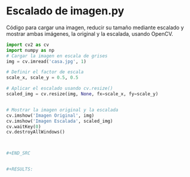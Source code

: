 # Escalado de imagen.py

Código para cargar una imagen, reducir su tamaño mediante escalado y mostrar ambas imágenes,
la original y la escalada, usando OpenCV.

```python
import cv2 as cv
import numpy as np
# Cargar la imagen en escala de grises
img = cv.imread('casa.jpg', 1)

# Definir el factor de escala
scale_x, scale_y = 0.5, 0.5

# Aplicar el escalado usando cv.resize()
scaled_img = cv.resize(img, None, fx=scale_x, fy=scale_y)


# Mostrar la imagen original y la escalada
cv.imshow('Imagen Original', img)
cv.imshow('Imagen Escalada', scaled_img)
cv.waitKey(0)
cv.destroyAllWindows()



#+END_SRC


#+RESULTS:


```